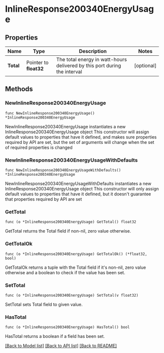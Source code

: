 # InlineResponse200340EnergyUsage

## Properties

Name | Type | Description | Notes
------------ | ------------- | ------------- | -------------
**Total** | Pointer to **float32** | The total energy in watt-hours delivered by this port during the interval | [optional] 

## Methods

### NewInlineResponse200340EnergyUsage

`func NewInlineResponse200340EnergyUsage() *InlineResponse200340EnergyUsage`

NewInlineResponse200340EnergyUsage instantiates a new InlineResponse200340EnergyUsage object
This constructor will assign default values to properties that have it defined,
and makes sure properties required by API are set, but the set of arguments
will change when the set of required properties is changed

### NewInlineResponse200340EnergyUsageWithDefaults

`func NewInlineResponse200340EnergyUsageWithDefaults() *InlineResponse200340EnergyUsage`

NewInlineResponse200340EnergyUsageWithDefaults instantiates a new InlineResponse200340EnergyUsage object
This constructor will only assign default values to properties that have it defined,
but it doesn't guarantee that properties required by API are set

### GetTotal

`func (o *InlineResponse200340EnergyUsage) GetTotal() float32`

GetTotal returns the Total field if non-nil, zero value otherwise.

### GetTotalOk

`func (o *InlineResponse200340EnergyUsage) GetTotalOk() (*float32, bool)`

GetTotalOk returns a tuple with the Total field if it's non-nil, zero value otherwise
and a boolean to check if the value has been set.

### SetTotal

`func (o *InlineResponse200340EnergyUsage) SetTotal(v float32)`

SetTotal sets Total field to given value.

### HasTotal

`func (o *InlineResponse200340EnergyUsage) HasTotal() bool`

HasTotal returns a boolean if a field has been set.


[[Back to Model list]](../README.md#documentation-for-models) [[Back to API list]](../README.md#documentation-for-api-endpoints) [[Back to README]](../README.md)


